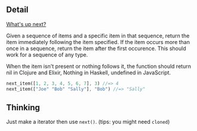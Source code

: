 ## Detail

[What's up next?](https://www.codewars.com/kata/542ebbdb494db239f8000046)

Given a sequence of items and a specific item in that sequence, return the item immediately following the item specified. If the item occurs more than once in a sequence, return the item after the first occurence. This should work for a sequence of any type.

When the item isn't present or nothing follows it, the function should return nil in Clojure and Elixir, Nothing in Haskell, undefined in JavaScript.

```rust
next_item([1, 2, 3, 4, 5, 6, 7], 3) //=> 4
next_item(["Joe" "Bob" "Sally"], "Bob") //=> "Sally"
```

## Thinking

Just make a iterator then use `next()`. (tips: you might need `cloned`)